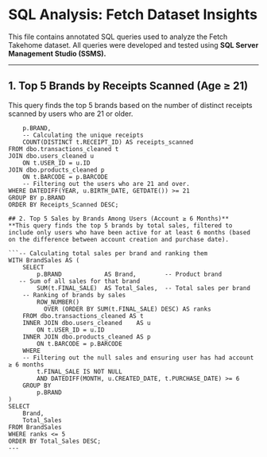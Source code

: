 # SQL Analysis: Fetch Dataset Insights

This file contains annotated SQL queries used to analyze the Fetch Takehome dataset. All queries were developed and tested using ****SQL Server Management Studio (SSMS).****

---

## 1. Top 5 Brands by Receipts Scanned (Age ≥ 21)
This query finds the top 5 brands based on the number of distinct receipts scanned by users who are 21 or older.

```SELECT TOP 5
    p.BRAND,
	-- Calculating the unique receipts 
    COUNT(DISTINCT t.RECEIPT_ID) AS receipts_scanned
FROM dbo.transactions_cleaned t
JOIN dbo.users_cleaned u
    ON t.USER_ID = u.ID
JOIN dbo.products_cleaned p
    ON t.BARCODE = p.BARCODE
	-- Filtering out the users who are 21 and over. 
WHERE DATEDIFF(YEAR, u.BIRTH_DATE, GETDATE()) >= 21
GROUP BY p.BRAND
ORDER BY Receipts_Scanned DESC;

## 2. Top 5 Sales by Brands Among Users (Account ≥ 6 Months)**
**This query finds the top 5 brands by total sales, filtered to include only users who have been active for at least 6 months (based on the difference between account creation and purchase date).

```-- Calculating total sales per brand and ranking them
WITH BrandSales AS (
    SELECT
        p.BRAND            AS Brand,        -- Product brand
   -- Sum of all sales for that brand
		SUM(t.FINAL_SALE)  AS Total_Sales,  -- Total sales per brand
	-- Ranking of brands by sales 
        ROW_NUMBER()
          OVER (ORDER BY SUM(t.FINAL_SALE) DESC) AS ranks
    FROM dbo.transactions_cleaned AS t
    INNER JOIN dbo.users_cleaned    AS u
        ON t.USER_ID = u.ID
    INNER JOIN dbo.products_cleaned AS p
        ON t.BARCODE = p.BARCODE
    WHERE
    -- Filtering out the null sales and ensuring user has had account ≥ 6 months
		t.FINAL_SALE IS NOT NULL
        AND DATEDIFF(MONTH, u.CREATED_DATE, t.PURCHASE_DATE) >= 6
    GROUP BY
        p.BRAND
)
SELECT
    Brand,
    Total_Sales
FROM BrandSales
WHERE ranks <= 5
ORDER BY Total_Sales DESC;
---
